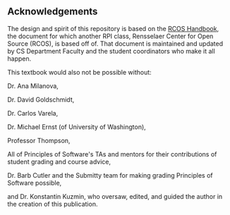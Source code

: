 ## Acknowledgements

The design and spirit of this repository is based on the [RCOS Handbook](https://handbook.rcos.io/#/), the document for which another RPI class, Rensselaer Center for Open Source (RCOS), is based off of.  That document is maintained and updated by CS Department Faculty and the student coordinators who make it all happen.

This textbook would also not be possible without:

Dr. Ana Milanova,

Dr. David Goldschmidt,

Dr. Carlos Varela,

Dr. Michael Ernst (of University of Washington),

Professor Thompson,

All of Principles of Software's TAs and mentors for their contributions of student grading and course advice,

Dr. Barb Cutler and the Submitty team for making grading Principles of Software possible,

and Dr. Konstantin Kuzmin, who oversaw, edited, and guided the author in the creation of this publication.